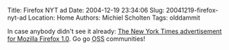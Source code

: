 Title: Firefox NYT ad
Date: 2004-12-19 23:34:06
Slug: 20041219-firefox-nyt-ad
Location: Home
Authors: Michiel Scholten
Tags: olddammit

<p>In case anybody didn't see it already: <a href="http://www.mozilla.org/images/nyt_ad_large_2004.png">The New York Times advertisement for Mozilla Firefox 1.0</a>. Go go <acronym title="Open Source Software">OSS</acronym> communities!</p>